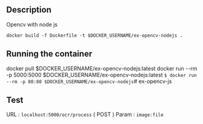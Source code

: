 ## Description

Opencv with node js 

`docker build -f Dockerfile -t $DOCKER_USERNAME/ex-opencv-nodejs .`


## Running the container
docker pull $DOCKER_USERNAME/ex-opencv-nodejs:latest
docker run --rm -p 5000:5000 $DOCKER_USERNAME/ex-opencv-nodejs:latest
` $ docker run --rm -p 80:80 $DOCKER_USERNAME/ex-opencv-nodejs `# ex-opencv-js


## Test 


URL : `localhost:5000/ocr/process` ( POST )
Param : `image:file`
